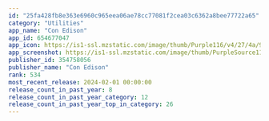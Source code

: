 ```yaml
---
id: "25fa428fb8e363e6960c965eea06ae78cc77081f2cea03c6362a8bee77722a65"
category: "Utilities"
app_name: "Con Edison"
app_id: 654677047
app_icon: https://is1-ssl.mzstatic.com/image/thumb/Purple116/v4/27/4a/9d/274a9def-9ae2-5f84-9256-d5ae54d948e0/AppIcon-0-1x_U007emarketing-0-6-0-sRGB-85-220.png/1024x1024bb.png
app_screenshot: https://is1-ssl.mzstatic.com/image/thumb/PurpleSource115/v4/46/2c/b7/462cb7b0-05d5-546b-1548-d5fcc9853cd8/c57f00aa-fd02-4eba-b404-473a57af9b27_ConEdison-AppStore-65-Image1.png/1284x2778bb.png
publisher_id: 354758056
publisher_name: "Con Edison"
rank: 534
most_recent_release: 2024-02-01 00:00:00
release_count_in_past_year: 8
release_count_in_past_year_category: 12
release_count_in_past_year_top_in_category: 26
---
```

